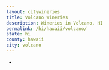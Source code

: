 ```yaml
---
layout: citywineries
title: Volcano Wineries
description: Wineries in Volcano, HI
permalink: /hi/hawaii/volcano/
state: hi
county: hawaii
city: volcano
---
```

-
